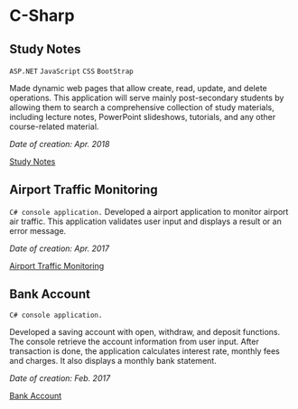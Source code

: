 # C-Sharp

## Study Notes

`ASP.NET` `JavaScript` `CSS` `BootStrap`

Made dynamic web pages that allow create, read, update, and delete operations.
This application will serve mainly post-secondary students by allowing them to search a comprehensive collection of study materials, including lecture notes, PowerPoint slideshows, tutorials, and any other course-related material.

_Date of creation: Apr. 2018_

[Study Notes](/StudyNotes)

## Airport Traffic Monitoring

`C# console application.`
Developed a airport application to monitor airport air traffic.
This application validates user input and displays a result or an error message.

_Date of creation: Apr. 2017_

[Airport Traffic Monitoring](/AirportTraffic)

## Bank Account

`C# console application.`

Developed a saving account with open, withdraw, and deposit functions.
The console retrieve the account information from user input.
After transaction is done, the application calculates interest rate, monthly fees and charges.
It also displays a monthly bank statement.

_Date of creation: Feb. 2017_

[Bank Account](/BankAccount)
